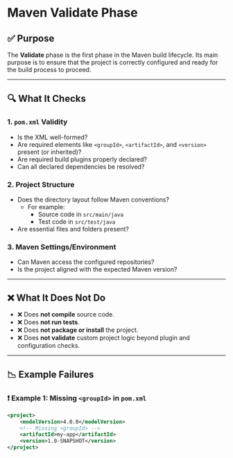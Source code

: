 # Maven Validate Phase

## ✅ Purpose

The **Validate** phase is the first phase in the Maven build lifecycle. Its main purpose is to ensure that the project is correctly configured and ready for the build process to proceed.

---

## 🔍 What It Checks

### 1. **`pom.xml` Validity**
- Is the XML well-formed?
- Are required elements like `<groupId>`, `<artifactId>`, and `<version>` present (or inherited)?
- Are required build plugins properly declared?
- Can all declared dependencies be resolved?

### 2. **Project Structure**
- Does the directory layout follow Maven conventions?
  - For example:
    - Source code in `src/main/java`
    - Test code in `src/test/java`
- Are essential files and folders present?

### 3. **Maven Settings/Environment**
- Can Maven access the configured repositories?
- Is the project aligned with the expected Maven version?

---

## ❌ What It Does **Not** Do

- ❌ Does **not compile** source code.
- ❌ Does **not run tests**.
- ❌ Does **not package or install** the project.
- ❌ Does **not validate** custom project logic beyond plugin and configuration checks.

---

## 📉 Example Failures

### ❗ Example 1: Missing `<groupId>` in `pom.xml`

```xml
<project>
    <modelVersion>4.0.0</modelVersion>
    <!-- Missing <groupId> -->
    <artifactId>my-app</artifactId>
    <version>1.0-SNAPSHOT</version>
</project>
